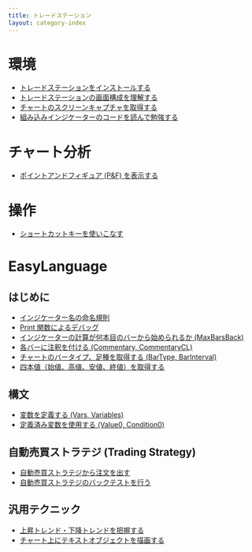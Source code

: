 ```yaml
---
title: トレードステーション
layout: category-index
---
```


環境
====

* [トレードステーションをインストールする](env/install.html)
* [トレードステーションの画面構成を理解する](env/structure.html)
* [チャートのスクリーンキャプチャを取得する](env/capture.html)
* [組み込みインジケーターのコードを読んで勉強する](env/builtin-indicator.html)

チャート分析
====
* [ポイントアンドフィギュア (P&F) を表示する](chart/point-and-figure.html)

操作
====
* [ショートカットキーを使いこなす](env/shortcut-key.html)

EasyLanguage
====

はじめに
----
* [インジケーター名の命名規則](naming.html)
* [Print 関数によるデバッグ](io/print.html)
* [インジケーターの計算が何本目のバーから始められるか (MaxBarsBack)](basic/max-bars-back.html)
* [各バーに注釈を付ける (Commentary, CommentaryCL)](chart/commentary.html)
* [チャートのバータイプ、足種を取得する (BarType, BarInterval)](chart/bar-type.html)
* [四本値（始値、高値、安値、終値）を取得する](ohlc.html)

構文
----
* [変数を定義する (Vars, Variables)](syntax/vars.html)
* [定義済み変数を使用する (Value0, Condition0)](syntax/pre-declared-vars.html)

自動売買ストラテジ (Trading Strategy)
----
* [自動売買ストラテジから注文を出す](strategy/order.html)
* [自動売買ストラテジのバックテストを行う](strategy/backtest.html)

汎用テクニック
----
* [上昇トレンド・下降トレンドを把握する](general/grasp-trend.html)
* [チャート上にテキストオブジェクトを描画する](draw/text.html)

